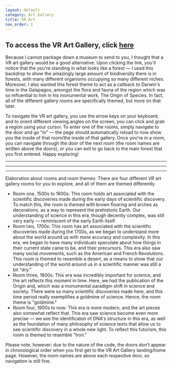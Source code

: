 ```yaml
---
layout: default
category: Art Gallery
title: VR Art
nav_order: 1
---
```


## To access the VR Art Gallery, click [here](https://shanivi.github.io/darwin/)

Because I cannot package down a museum to send to you, I thought that a VR art gallery would be a good alternative. Upon clicking the link, you'll notice that the you're standing in what looks like a forest — I used this backdrop to show the amazingly large amount of biodiversity there is in forests, with many different organisms occupying so many different niches. Moreover, I also wanted this forest theme to act as a callback to Darwin's time in the Galapagos, amongst the flora and fauna of the region which was so influential to him in his monumental work, The Origin of Species. In fact, all of the different gallery rooms are specifically themed, but more on that later.

To navigate the VR art gallery, you use the arrow keys on your keyboard, and to orient different viewing angles on the screen, you can click and grab a region using your cursor. To enter one of the rooms, simply navigate to the door and go "in" — the page should automatically reload to now show you the inside of that room/the inside of that gallery. Once you're in a room, you can navigate through the door of the next room (the room names are written above the doors), or you can exit to go back to the main forest that you first entered. Happy exploring!

* * * 
* * *
* * *

Elaboration about rooms and room themes:
There are four different VR art gallery rooms for you to explore, and all of them are themed differently. 
- Room one, 1500s to 1600s: This room holds art associated with the scientific discoveries made during the early days of scientific discovery. To match this, the room is themed with brown flooring and arches as decorations, as a way to represent the prehistoric Earth. Our understanding of science in this era, though decently complex, was still very early — reminiscent of the early Earth itself.
- Room two, 1700s: This room has art associated with the scientific discoveries made during the 1700s, as we began to understand more about the world around us with more accuracy and complexity. In this era, we began to have many individuals speculate about how things in their current state came to be, and their precursors. This era also saw many social movements, such as the American and French Revolutions. This room is themed to resemble a desert, as a means to show that our understanding of the world around us in a scientific manner was still a bit "dry."
- Room three, 1800s: This era was incredibly important for science, and the art reflects this moment in time. Here, we had the publication of the Origin and, which was a monumental paradigm shift in science and society. There were so many scientific discoveries made here, and this time period really exemplifies a goldmine of science. Hence, the room theme is "goldmine."
- Room four, 1900s to now: This era is more modern, and the art pieces also somewhat reflect that. This era saw science become even more precise — we see the identificaton of DNA's structure in this era, as well as the foundation of many philosophy of science texts that allow us to see scientific discovery in a whole new light. To reflect this futurism, this room is themed to resemble "tron."

Please note, however: due to the nature of the code, the doors don't appear in chronological order when you first get to the VR Art Gallery landing/home page. However, the room names are above each respective door, so navigation is still fine. 
